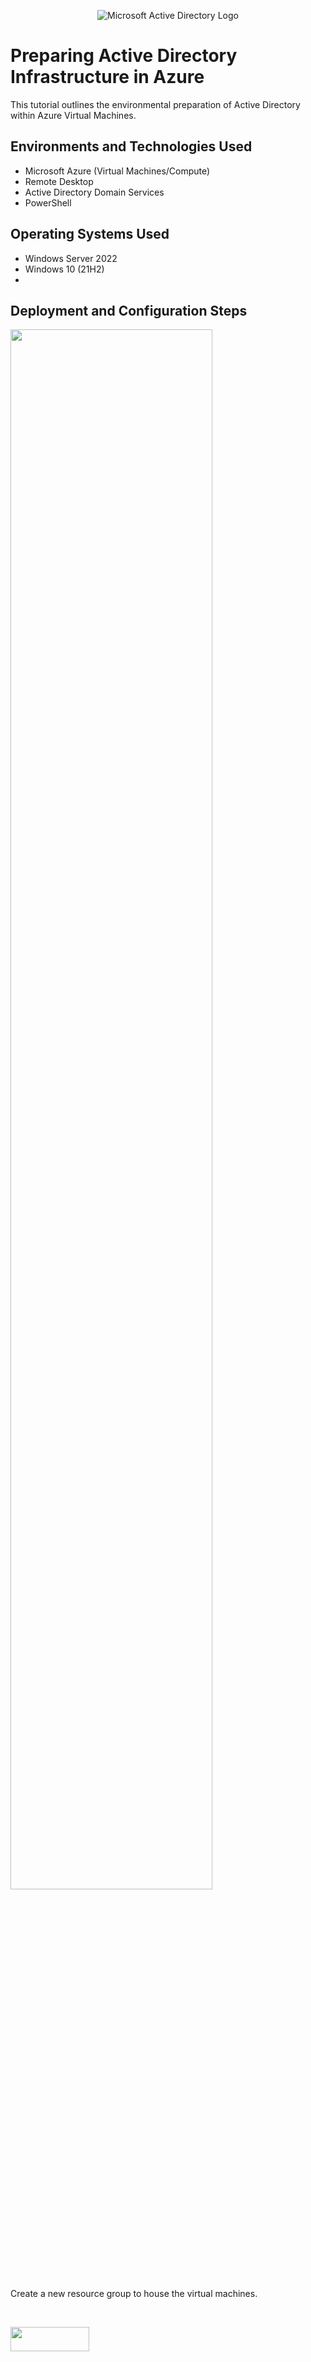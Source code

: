 <p align="center">
<img src="https://i.imgur.com/pU5A58S.png" alt="Microsoft Active Directory Logo"/>
</p>

<h1>Preparing Active Directory Infrastructure in Azure</h1>
This tutorial outlines the environmental preparation of Active Directory within Azure Virtual Machines.<br />


<h2>Environments and Technologies Used</h2>

- Microsoft Azure (Virtual Machines/Compute)
- Remote Desktop
- Active Directory Domain Services
- PowerShell

<h2>Operating Systems Used </h2>

- Windows Server 2022
- Windows 10 (21H2)
- 

<h2>Deployment and Configuration Steps</h2>

<p>
<img src="https://github.com/user-attachments/assets/d0f3079d-2794-4bf2-88c0-141fccc7fcd6" height="80%" width="80%" />
</p>
<p>
Create a new resource group to house the virtual machines.
</p>
<br />

<p>
<img src="https://github.com/user-attachments/assets/6ed05a60-8556-4e44-a6cf-015914d9f096" height="10%" width="50%" />
</p>
<p>
Create a virtual network (you can allow Azure to create it automatically as well).
</p>
<br />

<p>
<img src="https://github.com/user-attachments/assets/31d9ad04-5b67-4943-9f17-420546f6e990" height="80%" width="80%" />
</p>
<p>
Create the virtual machine that will act as the domain controller.
</p>
<br />



<p>
<img src="https://github.com/user-attachments/assets/ab86b7a4-ca2e-4418-b74e-5a436b969e8e" height="80%" width="80%" />
</p>
<p>
Create a 2nd virtual machine to serve as the client.
</p>
<br />



<p>
<img src="https://github.com/user-attachments/assets/3db68ba4-9606-413a-9353-ef048f9c5674" height="80%" width="80%" /> <br /> <br />
<img src="https://github.com/user-attachments/assets/bf9686d9-a35d-4139-8aaa-f7df31102263" height="80%" width="80%" />
</p>
<p>
Back on Microsoft Azure, set the domain controller's NIC private IP address to be static.
</p>
<br />


<p>
<img src="https://github.com/user-attachments/assets/7e7f5043-4921-43b6-97ae-8ecddfcdbeb7" height="80%" width="80%" />
</p>
<p>
Inside of RDP on the domain controller virtual machine, we'll disable Windows firewall for checking connectivity. We will do this by right clicking on the start button and clicking "run". After doing that we will type "wf.msc".
</p>
<br />


<p>
<img src="https://github.com/user-attachments/assets/f96b1a19-a5f6-4a8b-9e18-64ac9c0cafbc" height="80%" width="80%" /> <br /> <br />
<img src="https://github.com/user-attachments/assets/c0fd3d25-d2bd-4bbe-982b-b1ead1c163fe" height="80%" width="80%" />
</p>
<p>
Return to Microsoft Azure and set the client virtual machine's DNS settings to the domain controller vm's private IP address.
</p>
<br />



<p>
<img src="https://github.com/user-attachments/assets/c2c5beec-ddbb-4331-9a22-ef8cacf7d787" height="80%" width="80%" />
</p>
<p>
After logging back into the client virtual machine, open PowerShell and we will ping the domain controller's IP address.
</p>
<br />



<p>
<img src="https://github.com/user-attachments/assets/7fcbe3bf-b959-43f6-8c7a-07d0edad5cb5" height="80%" width="80%" />
</p>
<p>
Next, type ipconig /all in PowerShell and it should show the domain controller's IP settings
</p>
<br />





















